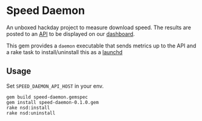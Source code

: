 # Speed Daemon

An unboxed hackday project to measure download speed. The results are posted to
an [API](https://github.com/unboxed/network_speed) to be displayed on our
[dashboard](https://github.com/unboxed/dashboard).

This gem provides a `daemon` executable that sends metrics up to the API and a rake
task to install/uninstall this as a [launchd](https://developer.apple.com/library/content/documentation/MacOSX/Conceptual/BPSystemStartup/Chapters/CreatingLaunchdJobs.html)

## Usage

Set `SPEED_DAEMON_API_HOST` in your env.

```
gem build speed-daemon.gemspec
gem install speed-daemon-0.1.0.gem
rake nsd:install
rake nsd:uninstall
```
